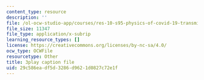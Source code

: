 ```yaml
---
content_type: resource
description: ''
file: /ol-ocw-studio-app/courses/res-10-s95-physics-of-covid-19-transmission-fall-2020/29c586eadf5d3286d9621d0827c72e1f_IJyboHTpBws.srt
file_size: 11347
file_type: application/x-subrip
learning_resource_types: []
license: https://creativecommons.org/licenses/by-nc-sa/4.0/
ocw_type: OCWFile
resourcetype: Other
title: 3play caption file
uid: 29c586ea-df5d-3286-d962-1d0827c72e1f
---
```

